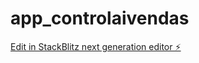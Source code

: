 # app_controlaivendas

[Edit in StackBlitz next generation editor ⚡️](https://stackblitz.com/~/github.com/Sarahknupp/app_controlaivendas)